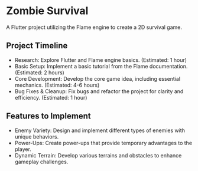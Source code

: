 # Zombie Survival

A Flutter project utilizing the Flame engine to create a 2D survival game.

## Project Timeline

- Research: Explore Flutter and Flame engine basics. (Estimated: 1 hour)
- Basic Setup: Implement a basic tutorial from the Flame documentation. (Estimated: 2 hours)
- Core Development: Develop the core game idea, including essential mechanics. (Estimated: 4-6 hours)
- Bug Fixes & Cleanup: Fix bugs and refactor the project for clarity and efficiency. (Estimated: 1 hour)

## Features to Implement

- Enemy Variety: Design and implement different types of enemies with unique behaviors.
- Power-Ups: Create power-ups that provide temporary advantages to the player.
- Dynamic Terrain: Develop various terrains and obstacles to enhance gameplay challenges.
